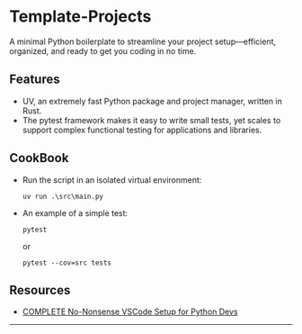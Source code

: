 # Template-Projects
A minimal Python boilerplate to streamline your project setup—efficient, organized, and ready to get you coding in no time.

## Features
- UV, an extremely fast Python package and project manager, written in Rust.
- The pytest framework makes it easy to write small tests, yet scales to support complex functional testing for applications and libraries.

## CookBook
- Run the script in an isolated virtual environment:
    ```
    uv run .\src\main.py
    ```

-   An example of a simple test:
    ```
    pytest
    ```
    or 
    ```
    pytest --cov=src tests
    ```

## Resources
- [COMPLETE No-Nonsense VSCode Setup for Python Devs](https://youtu.be/PwGKhvqJCQM?si=oh-ZyN6z6TSJhJRe)

---